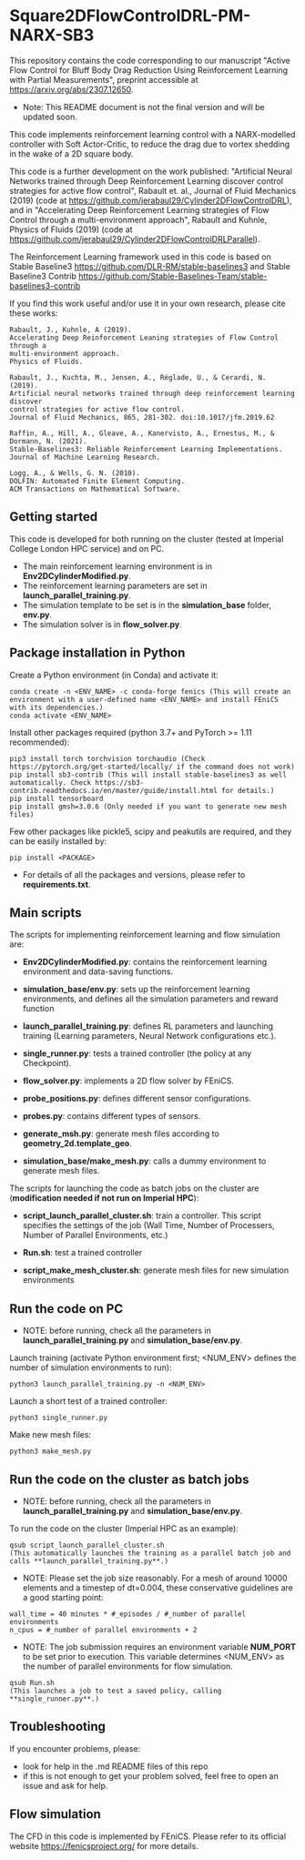 # Square2DFlowControlDRL-PM-NARX-SB3
This repository contains the code corresponding to our manuscript "Active Flow Control for Bluff Body Drag Reduction Using Reinforcement Learning with Partial Measurements", preprint accessible at https://arxiv.org/abs/2307.12650.

- Note: This README document is not the final version and will be updated soon.

This code implements reinforcement learning control with a NARX-modelled controller with Soft Actor-Critic, to reduce the drag due to vortex shedding in the wake of a 2D square body.

This code is a further development on the work published:
 "Artificial Neural Networks trained through Deep Reinforcement Learning discover control strategies for active flow control", Rabault et. al., Journal of Fluid Mechanics (2019) (code at https://github.com/jerabaul29/Cylinder2DFlowControlDRL), 
and in "Accelerating Deep Reinforcement Learning strategies of Flow Control through a multi-environment approach", Rabault and Kuhnle, Physics of Fluids (2019) (code at https://github.com/jerabaul29/Cylinder2DFlowControlDRLParallel). 

The Reinforcement Learning framework used in this code is based on Stable Baseline3 https://github.com/DLR-RM/stable-baselines3 and Stable Baseline3 Contrib https://github.com/Stable-Baselines-Team/stable-baselines3-contrib

If you find this work useful and/or use it in your own research, please cite these works:

```
Rabault, J., Kuhnle, A (2019).
Accelerating Deep Reinforcement Leaning strategies of Flow Control through a
multi-environment approach.
Physics of Fluids.

Rabault, J., Kuchta, M., Jensen, A., Réglade, U., & Cerardi, N. (2019).
Artificial neural networks trained through deep reinforcement learning discover
control strategies for active flow control.
Journal of Fluid Mechanics, 865, 281-302. doi:10.1017/jfm.2019.62

Raffin, A., Hill, A., Gleave, A., Kanervisto, A., Ernestus, M., & Dormann, N. (2021).
Stable-Baselines3: Reliable Reinforcement Learning Implementations.
Journal of Machine Learning Research.

Logg, A., & Wells, G. N. (2010).
DOLFIN: Automated Finite Element Computing.
ACM Transactions on Mathematical Software.
```

## Getting started

This code is developed for both running on the cluster (tested at Imperial College London HPC service) and on PC.

- The main reinforcement learning environment is in **Env2DCylinderModified.py**.
- The reinforcement learning parameters are set in **launch_parallel_training.py**.
- The simulation template to be set is in the **simulation_base** folder, **env.py**.
- The simulation solver is in **flow_solver.py**.

## Package installation in Python

Create a Python environment (in Conda) and activate it:

```
conda create -n <ENV_NAME> -c conda-forge fenics (This will create an environment with a user-defined name <ENV_NAME> and install FEniCS with its dependencies.)
conda activate <ENV_NAME> 

```

Install other packages required (python 3.7+ and PyTorch >= 1.11 recommended):

```
pip3 install torch torchvision torchaudio (Check https://pytorch.org/get-started/locally/ if the command does not work)
pip install sb3-contrib (This will install stable-baselines3 as well automatically. Check https://sb3-contrib.readthedocs.io/en/master/guide/install.html for details.)
pip install tensorboard
pip install gmsh=3.0.6 (Only needed if you want to generate new mesh files)
```

Few other packages like pickle5, scipy and peakutils are required, and they can be easily installed by:

```
pip install <PACKAGE>
```

- For details of all the packages and versions, please refer to **requirements.txt**.


## Main scripts

The scripts for implementing reinforcement learning and flow simulation are:

- **Env2DCylinderModified.py**: contains the reinforcement learning environment and data-saving functions.

- **simulation_base/env.py**: sets up the reinforcement learning environments, and defines all the simulation parameters and reward function

- **launch_parallel_training.py**: defines RL parameters and launching training (Learning parameters, Neural Network configurations etc.).

- **single_runner.py**: tests a trained controller (the policy at any Checkpoint).

- **flow_solver.py**: implements a 2D flow solver by FEniCS.

- **probe_positions.py**: defines different sensor configurations.

- **probes.py**: contains different types of sensors.

- **generate_msh.py**: generate mesh files according to **geometry_2d.template_geo**.

- **simulation_base/make_mesh.py**: calls a dummy environment to generate mesh files.


The scripts for launching the code as batch jobs on the cluster are (**modification needed if not run on Imperial HPC**):

- **script_launch_parallel_cluster.sh**: train a controller. This script specifies the settings of the job (Wall Time, Number of Processers, Number of Parallel Environments, etc.)

- **Run.sh**: test a trained controller

- **script_make_mesh_cluster.sh**: generate mesh files for new simulation environments


## Run the code on PC

- NOTE: before running, check all the parameters in **launch_parallel_training.py** and **simulation_base/env.py**.

Launch training (activate Python environment first; <NUM_ENV> defines the number of simulation environments to run):

```
python3 launch_parallel_training.py -n <NUM_ENV>
```

Launch a short test of a trained controller:

```
python3 single_runner.py
```

Make new mesh files:

```
python3 make_mesh.py
```

## Run the code on the cluster as batch jobs

- NOTE: before running, check all the parameters in **launch_parallel_training.py** and **simulation_base/env.py**.

To run the code on the cluster (Imperial HPC as an example):

```
qsub script_launch_parallel_cluster.sh
(This automatically launches the training as a parallel batch job and calls **launch_parallel_training.py**.)
```

- NOTE: Please set the job size reasonably. For a mesh of around 10000 elements and a timestep of dt=0.004, these conservative guidelines are a good starting point:
```
wall_time = 40 minutes * #_episodes / #_number of parallel environments
n_cpus = #_number of parallel environments + 2
```

- NOTE: The job submission requires an environment variable **NUM_PORT** to be set prior to execution. This variable determines <NUM_ENV> as the number of parallel environments for flow simulation.

```
qsub Run.sh
(This launches a job to test a saved policy, calling **single_runner.py**.)
```


## Troubleshooting

If you encounter problems, please:

- look for help in the .md README files of this repo
- if this is not enough to get your problem solved, feel free to open an issue and ask for help.


## Flow simulation

The CFD in this code is implemented by FEniCS. Please refer to its official website https://fenicsproject.org/ for more details. 


